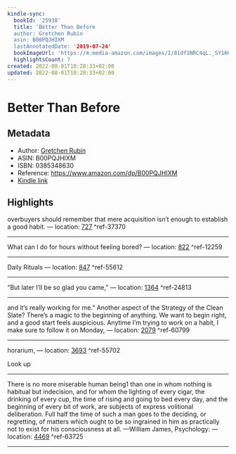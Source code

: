 ```yaml
---
kindle-sync:
  bookId: '25938'
  title: 'Better Than Before
  author: Gretchen Rubin
  asin: B00PQJHIXM
  lastAnnotatedDate: '2019-07-24'
  bookImageUrl: 'https://m.media-amazon.com/images/I/81df1NRC4qL._SY160.jpg'
  highlightsCount: 7
created: 2022-08-01T10:28:33+02:00
updated: 2022-08-01T10:28:33+02:00
---
```

# Better Than Before
## Metadata
* Author: [Gretchen Rubin](https://www.amazon.com/Gretchen-Rubin/e/B001IZTAPW/ref=dp_byline_cont_ebooks_1)
* ASIN: B00PQJHIXM
* ISBN: 0385348630
* Reference: https://www.amazon.com/dp/B00PQJHIXM
* [Kindle link](kindle://book?action=open&asin=B00PQJHIXM)

## Highlights
overbuyers should remember that mere acquisition isn’t enough to establish a good habit. — location: [727](kindle://book?action=open&asin=B00PQJHIXM&location=727) ^ref-37370

---
What can I do for hours without feeling bored? — location: [822](kindle://book?action=open&asin=B00PQJHIXM&location=822) ^ref-12259

---
Daily Rituals — location: [847](kindle://book?action=open&asin=B00PQJHIXM&location=847) ^ref-55612

---
“But later I’ll be so glad you came,” — location: [1364](kindle://book?action=open&asin=B00PQJHIXM&location=1364) ^ref-24813

---
and it’s really working for me.” Another aspect of the Strategy of the Clean Slate? There’s a magic to the beginning of anything. We want to begin right, and a good start feels auspicious. Anytime I’m trying to work on a habit, I make sure to follow it on Monday, — location: [2079](kindle://book?action=open&asin=B00PQJHIXM&location=2079) ^ref-60799

---
horarium, — location: [3693](kindle://book?action=open&asin=B00PQJHIXM&location=3693) ^ref-55702

Look up

---
There is no more miserable human being1 than one in whom nothing is habitual but indecision, and for whom the lighting of every cigar, the drinking of every cup, the time of rising and going to bed every day, and the beginning of every bit of work, are subjects of express volitional deliberation. Full half the time of such a man goes to the deciding, or regretting, of matters which ought to be so ingrained in him as practically not to exist for his consciousness at all. —William James, Psychology: — location: [4469](kindle://book?action=open&asin=B00PQJHIXM&location=4469) ^ref-63725

---
